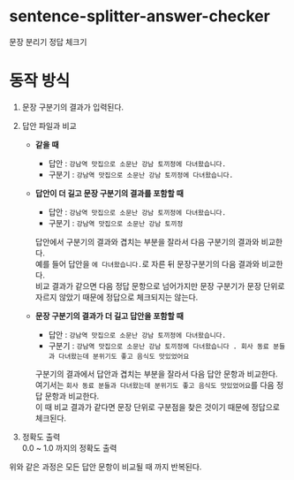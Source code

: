 # sentence-splitter-answer-checker
문장 분리기 정답 체크기

# 동작 방식

1. 문장 구분기의 결과가 입력된다.

2. 답안 파일과 비교
    - **같을 때**
        - 답안 : `강남역 맛집으로 소문난 강남 토끼정에 다녀왔습니다.`
        - 구분기 : `강남역 맛집으로 소문난 강남 토끼정에 다녀왔습니다.`  
        
    - **답안이 더 길고 문장 구분기의 결과를 포함할 때**
        - 답안 : `강남역 맛집으로 소문난 강남 토끼정에 다녀왔습니다.` 
        - 구분기 : `강남역 맛집으로 소문난 강남 토끼정`  
        
        답안에서 구분기의 결과와 겹치는 부분을 잘라서 다음 구분기의 결과와 비교한다.  
        예를 들어 답안을 `에 다녀왔습니다.`로 자른 뒤 문장구분기의 다음 결과와 비교한다.  
        비교 결과가 같으면 다음 정답 문항으로 넘어가지만 문장 구분기가 문장 단위로 자르지 않았기 때문에 정답으로 체크되지는 않는다.

    - **문장 구분기의 결과가 더 길고 답안을 포함할 때**
        - 답안 : `강남역 맛집으로 소문난 강남 토끼정에 다녀왔습니다.`
        - 구분기 : `강남역 맛집으로 소문난 강남 토끼정에 다녀왔습니다 . 회사 동료 분들과 다녀왔는데 분위기도 좋고 음식도 맛있었어요`  
        
        구분기의 결과에서 답안과 겹치는 부분을 잘라서 다음 답안 문항과 비교한다.  
        여기서는 `회사 동료 분들과 다녀왔는데 분위기도 좋고 음식도 맛있었어요`를 다음 정답 문항과 비교한다.  
        이 때 비교 결과가 같다면 문장 단위로 구분점을 찾은 것이기 때문에 정답으로 체크된다.

3. 정확도 출력  
    0.0 ~ 1.0 까지의 정확도 출력

위와 같은 과정은 모든 답안 문항이 비교될 때 까지 반복된다.
